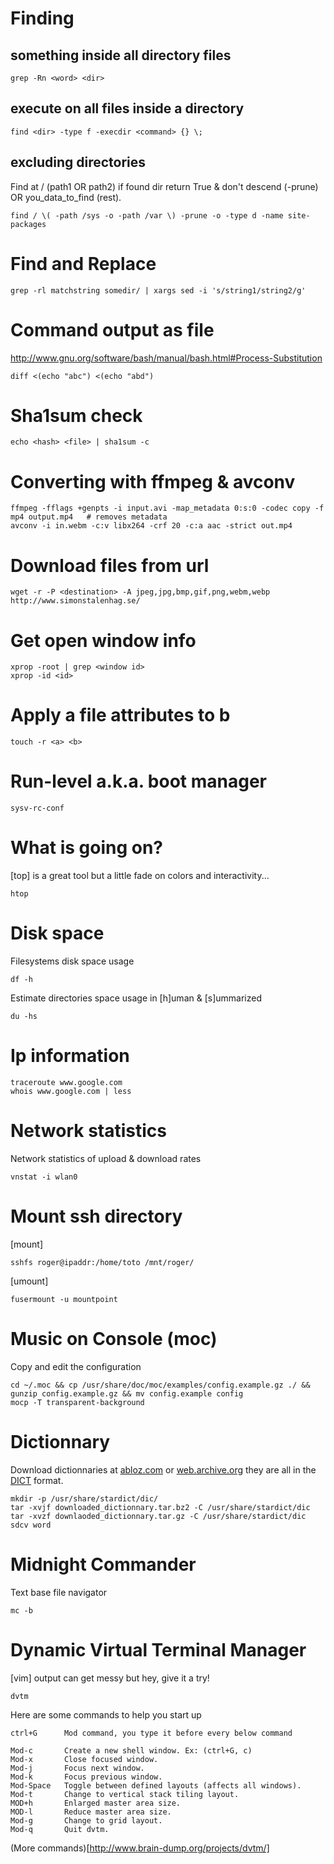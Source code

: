# Finding

## something inside all directory files

    grep -Rn <word> <dir>

## execute on all files inside a directory

    find <dir> -type f -execdir <command> {} \;

## excluding directories

Find at / (path1 OR path2) if found dir return True & don't descend (-prune) OR you_data_to_find (rest).

    find / \( -path /sys -o -path /var \) -prune -o -type d -name site-packages

# Find and Replace

    grep -rl matchstring somedir/ | xargs sed -i 's/string1/string2/g'

# Command output as file
http://www.gnu.org/software/bash/manual/bash.html#Process-Substitution

    diff <(echo "abc") <(echo "abd") 
    
# Sha1sum check

    echo <hash> <file> | sha1sum -c
    
# Converting with ffmpeg & avconv
    
    ffmpeg -fflags +genpts -i input.avi -map_metadata 0:s:0 -codec copy -f mp4 output.mp4   # removes metadata
    avconv -i in.webm -c:v libx264 -crf 20 -c:a aac -strict out.mp4

# Download files from url

    wget -r -P <destination> -A jpeg,jpg,bmp,gif,png,webm,webp http://www.simonstalenhag.se/

# Get open window info

    xprop -root | grep <window id>
    xprop -id <id>

# Apply a file attributes to b

    touch -r <a> <b>

# Run-level a.k.a. boot manager

    sysv-rc-conf

# What is going on?

[top] is a great tool but a little fade on colors and interactivity...

    htop

# Disk space

Filesystems disk space usage

    df -h

Estimate directories space usage in [h]uman & [s]ummarized

    du -hs

# Ip information

    traceroute www.google.com
    whois www.google.com | less

# Network statistics

Network statistics of upload & download rates

    vnstat -i wlan0

# Mount ssh directory

[mount]

    sshfs roger@ipaddr:/home/toto /mnt/roger/

[umount]

    fusermount -u mountpoint
    
# Music on Console (moc)

Copy and edit the configuration

    cd ~/.moc && cp /usr/share/doc/moc/examples/config.example.gz ./ && gunzip config.example.gz && mv config.example config
    mocp -T transparent-background

# Dictionnary

Download dictionnaries at [abloz.com](http://abloz.com/huzheng/stardict-dic/) or [web.archive.org](https://web.archive.org/web/20140917131745/http://abloz.com/huzheng/stardict-dic/dict.org/) they are all in the [DICT](https://en.wikipedia.org/wiki/DICT) format.

    mkdir -p /usr/share/stardict/dic/
    tar -xvjf downloaded_dictionnary.tar.bz2 -C /usr/share/stardict/dic
    tar -xvzf downlaoded_dictionnary.tar.gz -C /usr/share/stardict/dic
    sdcv word

# Midnight Commander

Text base file navigator

    mc -b

# Dynamic Virtual Terminal Manager

[vim] output can get messy but hey, give it a try!

    dvtm

Here are some commands to help you start up

    ctrl+G      Mod command, you type it before every below command

    Mod-c       Create a new shell window. Ex: (ctrl+G, c)
    Mod-x       Close focused window.
    Mod-j       Focus next window.
    Mod-k       Focus previous window.
    Mod-Space   Toggle between defined layouts (affects all windows).
    Mod-t       Change to vertical stack tiling layout.
    MOD+h       Enlarged master area size.
    MOD-l       Reduce master area size.
    Mod-g       Change to grid layout.
    Mod-q       Quit dvtm.

(More commands)[http://www.brain-dump.org/projects/dvtm/]

